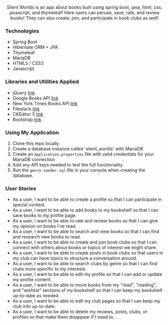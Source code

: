 
<p align="center">Silent Worlds is an app about books built using spring boot, java, html, css, javascript, and thymeleaf! 
Here users can peruse, save, rate, and review books! They can also create, join, and participate in book clubs as well!<p>


### Technologies
- Spring Boot
- Hibernate ORM + JPA
- Thymeleaf
- MariaDB
- HTML5 / CSS3
- Javascript

### Libraries and Utilities Applied
- jQuery [link](https://jquery.com/)
- Google Books API [link](https://developers.google.com/books/docs/overview)
- New York Times Books API [link](https://developer.nytimes.com/docs/books-product/1/overview)
- Filestack [link](https://www.filestack.com/docs/)
- CKEditor 5 [link](https://ckeditor.com/docs/ckeditor5/latest/)
- Bootstrap [link](https://getbootstrap.com/docs/4.5/getting-started/introduction/)


### Using My Application

1. Clone this repo locally.
2. Create a database instance called 'silent_worlds' with MariaDB
3. Create an `application.properties` file with valid credentials for your MariaDB connection
4. Add any API keys needed to test the full functionality.
5. Run the `genre-seeder.sql` file in your console when creating the database.

### User Stories

- As a user, I want to be able to create a profile so that I can participate in special content.
- As a user, I want to be able to add books to my bookshelf so that I can save books to my profile page.
- As a user, I want to be able to rate and review books so that I can give my opinion on books I've read.
- As a user, I want to be able to search and view books so that I can find and research new books to read.
- As a user, I want to be able to create and join book clubs so that I can connect with others about books or topics of interest we might share.
- As a user, I want to be able to create posts in book clubs so that users in my club can have topics to structure a conversation around.
- As a user, I want to be able to search clubs by genre so that I can find clubs more specific to my interests.
- As a user, I want to be able to edit my profile so that I can add or update my profile content.
- As a user, I want to be able to move books from my "read", "reading", and "wishlist" sections of my bookshelf so that I can keep my bookshelf up-to-date as needed.
- As a user, I want to be able to edit my club pages so that I can keep my club info up-to-date.
- As a user, I want to be able to delete my reviews, posts, clubs, or profiles so that make them disappear if I need to.


